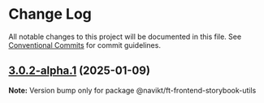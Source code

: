 # Change Log

All notable changes to this project will be documented in this file.
See [Conventional Commits](https://conventionalcommits.org) for commit guidelines.

## [3.0.2-alpha.1](https://github.com/navikt/ft-frontend-saksbehandling/compare/@navikt/ft-frontend-storybook-utils@3.0.2-alpha.0...@navikt/ft-frontend-storybook-utils@3.0.2-alpha.1) (2025-01-09)

**Note:** Version bump only for package @navikt/ft-frontend-storybook-utils
